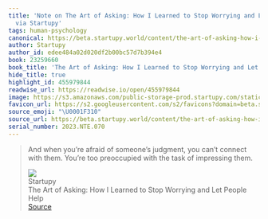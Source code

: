 ```yaml
---
title: 'Note on The Art of Asking: How I Learned to Stop Worrying and Let People Help
  via Startupy'
tags: human-psychology
canonical: https://beta.startupy.world/content/the-art-of-asking-how-i-learned-to-stop-worrying-and-let-people-help/
author: Startupy
author_id: edee484a02d020df2b00bc57d7b394e4
book: 23259660
book_title: 'The Art of Asking: How I Learned to Stop Worrying and Let People Help'
hide_title: true
highlight_id: 455979844
readwise_url: https://readwise.io/open/455979844
image: https://s3.amazonaws.com/public-storage-prod.startupy.com/static/preview.877b889f4849.png
favicon_url: https://s2.googleusercontent.com/s2/favicons?domain=beta.startupy.world
source_emoji: "\U0001F310"
source_url: https://beta.startupy.world/content/the-art-of-asking-how-i-learned-to-stop-worrying-and-let-people-help/#:~:text=And%20when%20you%E2%80%99re,of%20impressing%20them.
serial_number: 2023.NTE.070
---
```

> And when you’re afraid of someone’s judgment, you can’t connect with them. You’re too preoccupied with the task of impressing them.
> <div class="quoteback-footer"><div class="quoteback-avatar"><img class="mini-favicon" src="https://s2.googleusercontent.com/s2/favicons?domain=beta.startupy.world"></div><div class="quoteback-metadata"><div class="metadata-inner"><span style="display:none">FROM:</span><div aria-label="Startupy" class="quoteback-author"> Startupy</div><div aria-label="The Art of Asking: How I Learned to Stop Worrying and Let People Help" class="quoteback-title"> The Art of Asking: How I Learned to Stop Worrying and Let People Help</div></div></div><div class="quoteback-backlink"><a target="_blank" aria-label="go to the full text of this quotation" rel="noopener" href="https://beta.startupy.world/content/the-art-of-asking-how-i-learned-to-stop-worrying-and-let-people-help/#:~:text=And%20when%20you%E2%80%99re,of%20impressing%20them." class="quoteback-arrow"> Source</a></div></div>